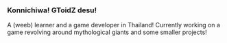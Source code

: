 ### Konnichiwa! GToidZ desu!
A (weeb) learner and a game developer in Thailand!
Currently working on a game revolving around mythological giants and some smaller projects!

